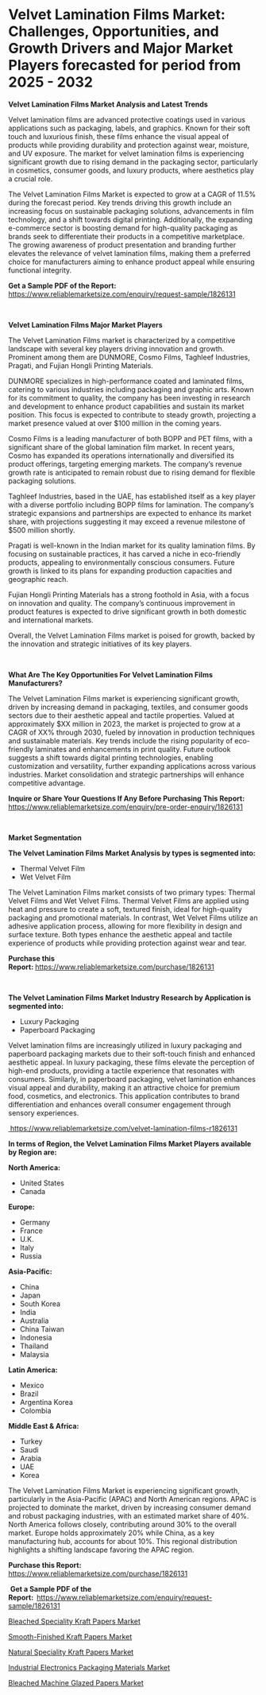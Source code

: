 <p><h1>Velvet Lamination Films Market: Challenges, Opportunities, and Growth Drivers and Major Market Players forecasted for period from 2025 - 2032</h1></p><p><strong>Velvet Lamination Films Market Analysis and Latest Trends</strong></p>
<p><p>Velvet lamination films are advanced protective coatings used in various applications such as packaging, labels, and graphics. Known for their soft touch and luxurious finish, these films enhance the visual appeal of products while providing durability and protection against wear, moisture, and UV exposure. The market for velvet lamination films is experiencing significant growth due to rising demand in the packaging sector, particularly in cosmetics, consumer goods, and luxury products, where aesthetics play a crucial role.</p><p>The Velvet Lamination Films Market is expected to grow at a CAGR of 11.5% during the forecast period. Key trends driving this growth include an increasing focus on sustainable packaging solutions, advancements in film technology, and a shift towards digital printing. Additionally, the expanding e-commerce sector is boosting demand for high-quality packaging as brands seek to differentiate their products in a competitive marketplace. The growing awareness of product presentation and branding further elevates the relevance of velvet lamination films, making them a preferred choice for manufacturers aiming to enhance product appeal while ensuring functional integrity.</p></p>
<p><strong>Get a Sample PDF of the Report:&nbsp;</strong> <a href="https://www.reliablemarketsize.com/enquiry/request-sample/1826131?utm_campaign=2008&utm_medium=2&utm_source=Github&utm_content=ia&utm_term=03042025&utm_id=velvet-lamination-films">https://www.reliablemarketsize.com/enquiry/request-sample/1826131</a></p>
<p>&nbsp;</p>
<p><strong>Velvet Lamination Films Major Market Players</strong></p>
<p><p>The Velvet Lamination Films market is characterized by a competitive landscape with several key players driving innovation and growth. Prominent among them are DUNMORE, Cosmo Films, Taghleef Industries, Pragati, and Fujian Hongli Printing Materials. </p><p>DUNMORE specializes in high-performance coated and laminated films, catering to various industries including packaging and graphic arts. Known for its commitment to quality, the company has been investing in research and development to enhance product capabilities and sustain its market position. This focus is expected to contribute to steady growth, projecting a market presence valued at over $100 million in the coming years.</p><p>Cosmo Films is a leading manufacturer of both BOPP and PET films, with a significant share of the global lamination film market. In recent years, Cosmo has expanded its operations internationally and diversified its product offerings, targeting emerging markets. The company’s revenue growth rate is anticipated to remain robust due to rising demand for flexible packaging solutions.</p><p>Taghleef Industries, based in the UAE, has established itself as a key player with a diverse portfolio including BOPP films for lamination. The company’s strategic expansions and partnerships are expected to enhance its market share, with projections suggesting it may exceed a revenue milestone of $500 million shortly.</p><p>Pragati is well-known in the Indian market for its quality lamination films. By focusing on sustainable practices, it has carved a niche in eco-friendly products, appealing to environmentally conscious consumers. Future growth is linked to its plans for expanding production capacities and geographic reach.</p><p>Fujian Hongli Printing Materials has a strong foothold in Asia, with a focus on innovation and quality. The company’s continuous improvement in product features is expected to drive significant growth in both domestic and international markets.</p><p>Overall, the Velvet Lamination Films market is poised for growth, backed by the innovation and strategic initiatives of its key players.</p></p>
<p>&nbsp;</p>
<p><strong>What Are The Key Opportunities For Velvet Lamination Films Manufacturers?</strong></p>
<p><p>The Velvet Lamination Films market is experiencing significant growth, driven by increasing demand in packaging, textiles, and consumer goods sectors due to their aesthetic appeal and tactile properties. Valued at approximately $XX million in 2023, the market is projected to grow at a CAGR of XX% through 2030, fueled by innovation in production techniques and sustainable materials. Key trends include the rising popularity of eco-friendly laminates and enhancements in print quality. Future outlook suggests a shift towards digital printing technologies, enabling customization and versatility, further expanding applications across various industries. Market consolidation and strategic partnerships will enhance competitive advantage.</p></p>
<p><strong>Inquire or Share Your Questions If Any Before Purchasing This Report:</strong> <a href="https://www.reliablemarketsize.com/enquiry/pre-order-enquiry/1826131?utm_campaign=2008&utm_medium=2&utm_source=Github&utm_content=ia&utm_term=03042025&utm_id=velvet-lamination-films">https://www.reliablemarketsize.com/enquiry/pre-order-enquiry/1826131</a></p>
<p>&nbsp;</p>
<p><strong>Market Segmentation</strong></p>
<p><strong>The Velvet Lamination Films Market Analysis by types is segmented into:</strong></p>
<p><ul><li>Thermal Velvet Film</li><li>Wet Velvet Film</li></ul></p>
<p><p>The Velvet Lamination Films market consists of two primary types: Thermal Velvet Films and Wet Velvet Films. Thermal Velvet Films are applied using heat and pressure to create a soft, textured finish, ideal for high-quality packaging and promotional materials. In contrast, Wet Velvet Films utilize an adhesive application process, allowing for more flexibility in design and surface texture. Both types enhance the aesthetic appeal and tactile experience of products while providing protection against wear and tear.</p></p>
<p><strong>Purchase this Report:&nbsp;</strong><a href="https://www.reliablemarketsize.com/purchase/1826131?utm_campaign=2008&utm_medium=2&utm_source=Github&utm_content=ia&utm_term=03042025&utm_id=velvet-lamination-films">https://www.reliablemarketsize.com/purchase/1826131</a></p>
<p>&nbsp;</p>
<p><strong>The Velvet Lamination Films Market Industry Research by Application is segmented into:</strong></p>
<p><ul><li>Luxury Packaging</li><li>Paperboard Packaging</li></ul></p>
<p><p>Velvet lamination films are increasingly utilized in luxury packaging and paperboard packaging markets due to their soft-touch finish and enhanced aesthetic appeal. In luxury packaging, these films elevate the perception of high-end products, providing a tactile experience that resonates with consumers. Similarly, in paperboard packaging, velvet lamination enhances visual appeal and durability, making it an attractive choice for premium food, cosmetics, and electronics. This application contributes to brand differentiation and enhances overall consumer engagement through sensory experiences.</p></p>
<p><a href="https://www.reliablemarketsize.com/velvet-lamination-films-r1826131?utm_campaign=2008&utm_medium=2&utm_source=Github&utm_content=ia&utm_term=03042025&utm_id=velvet-lamination-films">&nbsp;https://www.reliablemarketsize.com/velvet-lamination-films-r1826131</a></p>
<p><strong>In terms of Region, the Velvet Lamination Films Market Players available by Region are:</strong></p>
<p>
    <p> <strong> North America: </strong>
        <ul>
            <li>United States</li>
            <li>Canada</li>
        </ul>
        </p> 
    <p> <strong> Europe: </strong>
        <ul>
            <li>Germany</li>
            <li>France</li>
            <li>U.K.</li>
            <li>Italy</li>
            <li>Russia</li>
        </ul>
        </p> 
    <p> <strong> Asia-Pacific: </strong>
        <ul>
            <li>China</li>
            <li>Japan</li>
            <li>South Korea</li>
            <li>India</li>
            <li>Australia</li>
            <li>China Taiwan</li>
            <li>Indonesia</li>
            <li>Thailand</li>
            <li>Malaysia</li>
        </ul>
        </p> 
    <p> <strong> Latin America: </strong>
        <ul>
            <li>Mexico</li>
            <li>Brazil</li>
            <li>Argentina Korea</li>
            <li>Colombia</li>
        </ul>
        </p> 
    <p> <strong> Middle East & Africa: </strong>
        <ul>
            <li>Turkey</li>
            <li>Saudi</li>
            <li>Arabia</li>
            <li>UAE</li>
            <li>Korea</li>
        </ul>
    </p>
    </p>
<p><p>The Velvet Lamination Films Market is experiencing significant growth, particularly in the Asia-Pacific (APAC) and North American regions. APAC is projected to dominate the market, driven by increasing consumer demand and robust packaging industries, with an estimated market share of 40%. North America follows closely, contributing around 30% to the overall market. Europe holds approximately 20% while China, as a key manufacturing hub, accounts for about 10%. This regional distribution highlights a shifting landscape favoring the APAC region.</p></p>
<p><strong>Purchase this Report: </strong><a href="https://www.reliablemarketsize.com/purchase/1826131?utm_campaign=2008&utm_medium=2&utm_source=Github&utm_content=ia&utm_term=03042025&utm_id=velvet-lamination-films">https://www.reliablemarketsize.com/purchase/1826131</a></p>
<p>&nbsp;<strong>Get a Sample PDF of the Report:&nbsp;&nbsp;</strong><a href="https://www.reliablemarketsize.com/enquiry/request-sample/1826131?utm_campaign=2008&utm_medium=2&utm_source=Github&utm_content=ia&utm_term=03042025&utm_id=velvet-lamination-films">https://www.reliablemarketsize.com/enquiry/request-sample/1826131</a></p>
<p><strong></strong></p>
<p><p><a href="https://github.com/idranalexie/Market-Research-Report-List-1/blob/main/bleached-speciality-kraft-papers-market.md?utm_campaign=2008&utm_medium=2&utm_source=Github&utm_content=ia&utm_term=03042025&utm_id=velvet-lamination-films">Bleached Speciality Kraft Papers Market</a></p><p><a href="https://github.com/rempemelon5k/Market-Research-Report-List-1/blob/main/smooth-finished-kraft-papers-market.md?utm_campaign=2008&utm_medium=2&utm_source=Github&utm_content=ia&utm_term=03042025&utm_id=velvet-lamination-films">Smooth-Finished Kraft Papers Market</a></p><p><a href="https://github.com/ftnlewins/Market-Research-Report-List-1/blob/main/natural-speciality-kraft-papers-market.md?utm_campaign=2008&utm_medium=2&utm_source=Github&utm_content=ia&utm_term=03042025&utm_id=velvet-lamination-films">Natural Speciality Kraft Papers Market</a></p><p><a href="https://github.com/yardemuongz5/Market-Research-Report-List-1/blob/main/industrial-electronics-packaging-materials-market.md?utm_campaign=2008&utm_medium=2&utm_source=Github&utm_content=ia&utm_term=03042025&utm_id=velvet-lamination-films">Industrial Electronics Packaging Materials Market</a></p><p><a href="https://github.com/hiwatchucuy/Market-Research-Report-List-1/blob/main/bleached-machine-glazed-papers-market.md?utm_campaign=2008&utm_medium=2&utm_source=Github&utm_content=ia&utm_term=03042025&utm_id=velvet-lamination-films">Bleached Machine Glazed Papers Market</a></p></p>